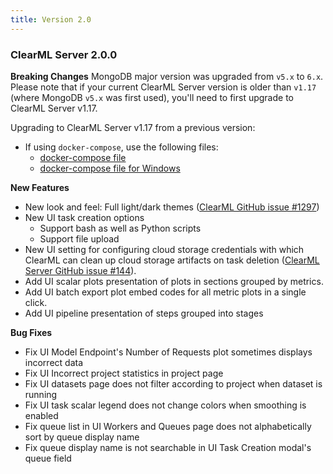 ```yaml
---
title: Version 2.0
---
```


### ClearML Server 2.0.0

**Breaking Changes**
MongoDB major version was upgraded from `v5.x` to `6.x`. Please note that if your current ClearML Server version is older than 
`v1.17` (where MongoDB `v5.x` was first used), you'll need to first upgrade to ClearML Server v1.17.

Upgrading to ClearML Server v1.17 from a previous version:
* If using `docker-compose`, use the following files:
  * [docker-compose file](https://github.com/clearml/clearml-server/blob/2976ce69cc91550a3614996e8a8d8cd799af2efd/upgrade/1_17_to_2_0/docker-compose.yml)
  * [docker-compose file for Windows](https://github.com/clearml/clearml-server/blob/2976ce69cc91550a3614996e8a8d8cd799af2efd/upgrade/1_17_to_2_0/docker-compose-win10.yml)

**New Features**
* New look and feel: Full light/dark themes ([ClearML GitHub issue #1297](https://github.com/clearml/clearml/issues/1297))
* New UI task creation options
  * Support bash as well as Python scripts
  * Support file upload
* New UI setting for configuring cloud storage credentials with which ClearML can clean up cloud storage artifacts on task deletion ([ClearML Server GitHub issue #144](https://github.com/clearml/clearml-server/issues/144)).
* Add UI scalar plots presentation of plots in sections grouped by metrics.
* Add UI batch export plot embed codes for all metric plots in a single click.
* Add UI pipeline presentation of steps grouped into stages

**Bug Fixes**
* Fix UI Model Endpoint's Number of Requests plot sometimes displays incorrect data
* Fix UI Incorrect project statistics in project page
* Fix UI datasets page does not filter according to project when dataset is running
* Fix UI task scalar legend does not change colors when smoothing is enabled
* Fix queue list in UI Workers and Queues page does not alphabetically sort by queue display name
* Fix queue display name is not searchable in UI Task Creation modal's queue field